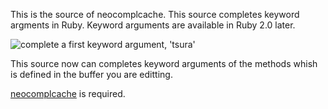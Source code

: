 This is the source of neocomplcache.
This source completes keyword argments in Ruby.
Keyword arguments are available in Ruby 2.0 later.

![complete a first keyword argument, 'tsura'](https://raw.github.com/rhysd/neco-ruby-keyword-args/master/screenshot.jpg)

This source now can completes keyword arguments of the methods
whish is defined in the buffer you are editting.

[neocomplcache](https://github.com/Shougo/neocomplcache) is required.

